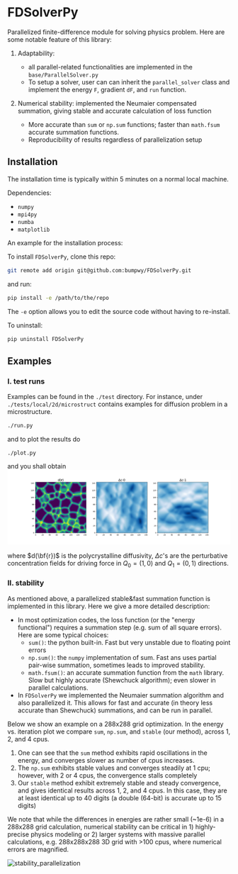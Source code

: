 # FDSolverPy

Parallelized finite-difference module for solving physics problem. Here are some notable feature of this library:
1. Adaptability:
   - all parallel-related functionalities are implemented in the `base/ParallelSolver.py`
   - To setup a solver, user can can inherit the `parallel_solver` class and implement the energy `F`, gradient `dF`, and `run` function.

3. Numerical stability: implemented the Neumaier compensated summation, giving stable and accurate calculation of loss function
   - More accurate than `sum` or `np.sum` functions; faster than `math.fsum` accurate summation functions.
   - Reproducibility of results regardless of parallelization setup


## Installation

The installation time is typically within 5 minutes on a normal local machine.

Dependencies:
- `numpy`
- `mpi4py`
- `numba`
- `matplotlib`

An example for the installation process:

To install `FDSolverPy`, clone this repo:
```bash
git remote add origin git@github.com:bumpwy/FDSolverPy.git
```
and run:
```bash
pip install -e /path/to/the/repo
```

The `-e` option allows you to edit the source code without having to re-install.

To uninstall:
```bash
pip uninstall FDSolverPy
```

## Examples
### I. test runs
Examples can be found in the `./test` directory. 
For instance, under `./tests/local/2d/microstruct` contains examples for diffusion problem in a microstructure.
```bash
./run.py
```
and to plot the results do
```
./plot.py
```
and you shall obtain
![alt text](./tests/local/2d/microstruct/results.png)

where $d(\bf{r})$ is the polycrystalline diffusivity, $\Delta c$'s are the perturbative concentration fields for 
driving force in $Q_0 = (1,0)$ and $Q_1 = (0,1)$ directions.

### II. stability
As mentioned above, a parallelized stable&fast summation function is implemented in this library. Here we give a more detailed description:
   - In most optimization codes, the loss function (or the "energy functional") requires a summation step (e.g. sum of all square errors). Here are some typical choices:
      - `sum()`: the python built-in. Fast but very unstable due to floating point errors
      - `np.sum()`: the `numpy` implementation of sum. Fast ans uses partial pair-wise summation, sometimes leads to improved stability.
      - `math.fsum()`: an accurate summation function from the `math` library. Slow but highly accurate (Shewchuck algorithm); even slower in parallel calculations.
   - In `FDSolverPy` we implemented the Neumaier summation algorithm and also parallelized it. This allows for fast and accurate (in theory less accurate than Shewchuck) summations, and can be run in parallel. 

Below we show an example on a 288x288 grid optimization. In the energy vs. iteration plot we compare `sum`, `np.sum`, and `stable` (our method), across 1, 2, and 4 cpus. 
1. One can see that the `sum` method exhibits rapid oscillations in the energy, and converges slower as number of cpus increases.
2. The `np.sum` exhibits stable values and converges steadily at 1 cpu; however, with 2 or 4 cpus, the convergence stalls completely
3. Our `stable` method exhibit extremely stable and steady convergence, and gives identical results across 1, 2, and 4 cpus. In this case, they are at least identical up to 40 digits (a double (64-bit) is accurate up to 15 digits)

We note that while the differences in energies are rather small (~1e-6) in a 288x288 grid calculation, numerical stability can be critical in 1) highly-precise physics modeling or 2) larger systems with massive parallel calculations, e.g. 288x288x288 3D grid with >100 cpus, where numerical errors are magnified.

![stability_parallelization](https://github.com/user-attachments/assets/653be14d-45e0-4a05-8756-501dac7e343f)


